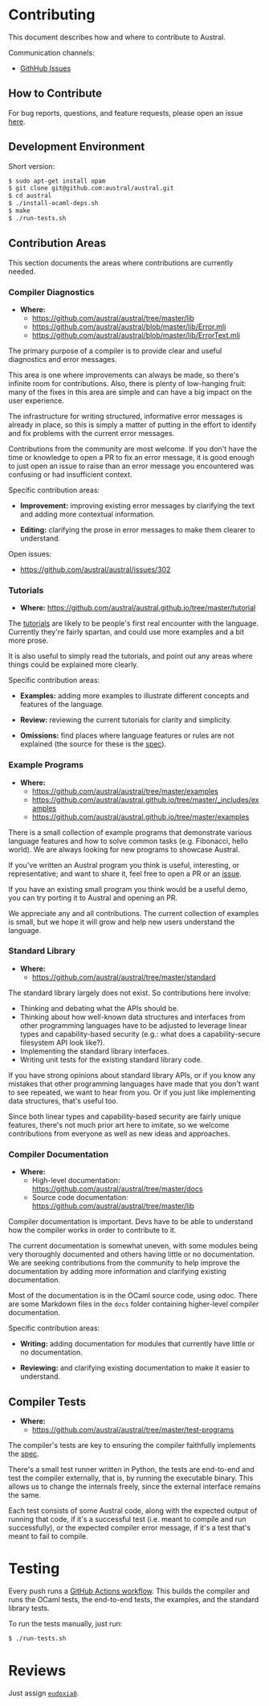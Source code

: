 # Contributing

This document describes how and where to contribute to Austral.

Communication channels:

- [GithHub Issues][issues]

[issues]: https://github.com/austral/austral/issues

## How to Contribute

For bug reports, questions, and feature requests, please open an issue
[here][issues].

## Development Environment

Short version:

```bash
$ sudo apt-get install opam
$ git clone git@github.com:austral/austral.git
$ cd austral
$ ./install-ocaml-deps.sh
$ make
$ ./run-tests.sh
```

## Contribution Areas

This section documents the areas where contributions are currently needed.

### Compiler Diagnostics

- **Where:**
  - https://github.com/austral/austral/tree/master/lib
  - https://github.com/austral/austral/blob/master/lib/Error.mli
  - https://github.com/austral/austral/blob/master/lib/ErrorText.mli

The primary purpose of a compiler is to provide clear and useful diagnostics and
error messages.

This area is one where improvements can always be made, so there's infinite room
for contributions. Also, there is plenty of low-hanging fruit: many of the fixes
in this area are simple and can have a big impact on the user experience.

The infrastructure for writing structured, informative error messages is already
in place, so this is simply a matter of putting in the effort to identify and
fix problems with the current error messages.

Contributions from the community are most welcome. If you don't have the time or
knowledge to open a PR to fix an error message, it is good enough to just open
an issue to raise than an error message you encountered was confusing or had
insufficient context.

Specific contribution areas:

- **Improvement:** improving existing error messages by clarifying the text and
  adding more contextual information.

- **Editing:** clarifying the prose in error messages to make them clearer to
  understand.

Open issues:

- https://github.com/austral/austral/issues/302

### Tutorials

- **Where:** https://github.com/austral/austral.github.io/tree/master/tutorial

The [tutorials][tut] are likely to be people's first real encounter with the
language. Currently they're fairly spartan, and could use more examples and a
bit more prose.

It is also useful to simply read the tutorials, and point out any areas where
things could be explained more clearly.

Specific contribution areas:

- **Examples:** adding more examples to illustrate different concepts and
  features of the language.

- **Review:** reviewing the current tutorials for clarity and simplicity.

- **Omissions:** find places where language features or rules are not explained
  (the source for these is the [spec][spec]).

[tut]: https://austral-lang.org/tutorial/
[spec]: https://austral-lang.org/spec/

### Example Programs

- **Where:**
  - https://github.com/austral/austral/tree/master/examples
  - https://github.com/austral/austral.github.io/tree/master/_includes/examples
  - https://github.com/austral/austral.github.io/tree/master/examples

There is a small collection of example programs that demonstrate various
language features and how to solve common tasks (e.g. Fibonacci, hello
world). We are always looking for new programs to showcase Austral.

If you've written an Austral program you think is useful, interesting, or
representative; and want to share it, feel free to open a PR or an
[issue][issues].

If you have an existing small program you think would be a useful demo, you can
try porting it to Austral and opening an PR.

We appreciate any and all contributions. The current collection of examples is
small, but we hope it will grow and help new users understand the language.

### Standard Library

- **Where:**
  - https://github.com/austral/austral/tree/master/standard

The standard library largely does not exist. So contributions here involve:

- Thinking and debating what the APIs should be.
- Thinking about how well-known data structures and interfaces from other
  programming languages have to be adjusted to leverage linear types and
  capability-based security (e.g.: what does a capability-secure filesystem API
  look like?).
- Implementing the standard library interfaces.
- Writing unit tests for the existing standard library code.

If you have strong opinions about standard library APIs, or if you know any
mistakes that other programming languages have made that you don't want to see
repeated, we want to hear from you. Or if you just like implementing data
structures, that's useful too.

Since both linear types and capability-based security are fairly unique
features, there's not much prior art here to imitate, so we welcome
contributions from everyone as well as new ideas and approaches.


### Compiler Documentation

- **Where:**
  - High-level documentation: https://github.com/austral/austral/tree/master/docs
  - Source code documentation: https://github.com/austral/austral/tree/master/lib

Compiler documentation is important. Devs have to be able to understand how the
compiler works in order to contribute to it.

The current documentation is somewhat uneven, with some modules being very
thoroughly documented and others having little or no documentation. We are
seeking contributions from the community to help improve the documentation by
adding more information and clarifying existing documentation.

Most of the documentation is in the OCaml source code, using odoc. There are
some Markdown files in the `docs` folder containing higher-level compiler
documentation.

Specific contribution areas:

- **Writing:** adding documentation for modules that currently have little or no
  documentation.

- **Reviewing:** and clarifying existing documentation to make it easier to
  understand.

## Compiler Tests

- **Where:**
  - https://github.com/austral/austral/tree/master/test-programs

The compiler's tests are key to ensuring the compiler faithfully implements the
[spec][spec].

There's a small test runner written in Python, the tests are end-to-end and test
the compiler externally, that is, by running the executable binary. This allows
us to change the internals freely, since the external interface remains the
same.

Each test consists of some Austral code, along with the expected output of
running that code, if it's a successful test (i.e. meant to compile and run
successfully), or the expected compiler error message, if it's a test that's
meant to fail to compile.

# Testing

Every push runs a [GitHub Actions workflow][ci]. This builds the compiler and
runs the OCaml tests, the end-to-end tests, the examples, and the standard
library tests.

To run the tests manually, just run:

```bash
$ ./run-tests.sh
```

[ci]: https://github.com/austral/austral/blob/master/.github/workflows/build-and-test.yml

# Reviews

Just assign [`eudoxia0`][eudoxia].

[eudoxia]: https://github.com/eudoxia0/
